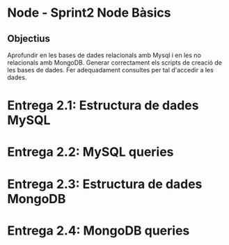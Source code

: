 # Node - Sprint2 Node Bàsics
## Objectius
Aprofundir en les bases de dades relacionals amb Mysql i en les no relacionals amb MongoDB.
Generar correctament els scripts de creació de les bases de dades.
Fer adequadament consultes per tal d'accedir a les dades.
# Entrega 2.1: Estructura de dades MySQL
# Entrega 2.2: MySQL queries
# Entrega 2.3: Estructura de dades MongoDB
# Entrega 2.4: MongoDB queries



